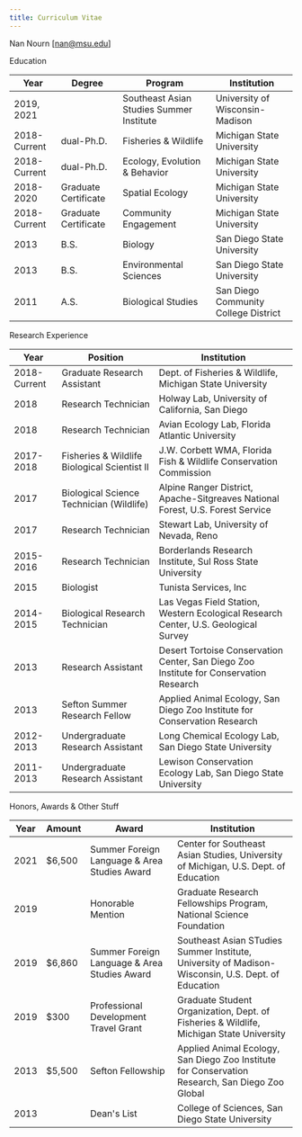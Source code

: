 ```yaml
---
title: Curriculum Vitae
---
```

Nan Nourn [[nan@msu.edu](mailto:nan@msu.edu)]
<div class="f4">
Education
</div>
<div class="pa0">
  <div class="overflow-auto">
    <table class="f7 w-100 mw-100 center" cellspacing="0">
      <thead>
        <tr class="stripe-dark">
          <th class="fw6 tl pa3">Year</th>
          <th class="fw6 tl pa3">Degree</th>
          <th class="fw6 tl pa3">Program</th>
          <th class="fw6 tl pa3">Institution</th>
        </tr>
      </thead>
      <tbody class="lh-copy">
        <tr class="stripe-dark">
          <td class="pa3 bg-washed-green">2019, 2021</td>
          <td class="pa3 bg-washed-green"></td>
          <td class="pa3 bg-washed-green">Southeast Asian Studies Summer Institute</td>
          <td class="pa3 bg-washed-green">University of Wisconsin-Madison</td>
        </tr>
        <tr class="stripe-dark">
          <td class="pa3 bg-washed-green">2018-Current</td>
          <td class="pa3 bg-washed-green">dual-Ph.D.</td>
          <td class="pa3 bg-washed-green">Fisheries & Wildlife</td>
          <td class="pa3 bg-washed-green">Michigan State University</td>
        </tr>
        <tr class="stripe-dark">
          <td class="pa3 bg-washed-green">2018-Current</td>
          <td class="pa3 bg-washed-green">dual-Ph.D.</td>
          <td class="pa3 bg-washed-green">Ecology, Evolution & Behavior</td>
          <td class="pa3 bg-washed-green">Michigan State University</td>
        </tr>
        <tr class="stripe-dark">
          <td class="pa3 bg-washed-green">2018-2020</td>
          <td class="pa3 bg-washed-green">Graduate Certificate</td>
          <td class="pa3 bg-washed-green">Spatial Ecology</td>
          <td class="pa3 bg-washed-green">Michigan State University</td>
        </tr>
             <tr class="stripe-dark">
          <td class="pa3 bg-washed-green">2018-Current</td>
          <td class="pa3 bg-washed-green">Graduate Certificate</td>
          <td class="pa3 bg-washed-green">Community Engagement</td>
          <td class="pa3 bg-washed-green">Michigan State University</td>
        </tr>
        <tr class="stripe-dark">
          <td class="pa3 bg-washed-green">2013</td>
          <td class="pa3 bg-washed-green">B.S.</td>
          <td class="pa3 bg-washed-green">Biology</td>
          <td class="pa3 bg-washed-green">San Diego State University</td>
        </tr>
        <tr class="stripe-dark">
          <td class="pa3 bg-washed-green">2013</td>
          <td class="pa3 bg-washed-green">B.S.</td>
          <td class="pa3 bg-washed-green">Environmental Sciences</td>
          <td class="pa3 bg-washed-green">San Diego State University</td>
        </tr>
        <tr class="stripe-dark">
          <td class="pa3 bg-washed-green">2011</td>
          <td class="pa3 bg-washed-green">A.S.</td>
          <td class="pa3 bg-washed-green">Biological Studies</td>
          <td class="pa3 bg-washed-green">San Diego Community College District</td>
      </tbody>
    </table>
  </div>
<div class="f4">
Research Experience
</div>
<div class="pa0">
  <div class="overflow-auto">
    <table class="f7 w-100 mw-100 center" cellspacing="0">
      <thead>
        <tr class="stripe-dark">
          <th class="fw6 tl pa3">Year</th>
          <th class="fw6 tl pa3">Position</th>
          <th class="fw6 tl pa3">Institution</th>
        </tr>
      </thead>
      <tbody class="lh-copy">
        <tr class="stripe-dark">
          <td class="pa3 bg-washed-green">2018-Current</td>
          <td class="pa3 bg-washed-green">Graduate Research Assistant</td>
          <td class="pa3 bg-washed-green">Dept. of Fisheries & Wildlife, Michigan State University</td>
          </tr>
        <tr class="stripe-dark">
          <td class="pa3 bg-washed-green">2018</td>
          <td class="pa3 bg-washed-green">Research Technician</td>
          <td class="pa3 bg-washed-green">Holway Lab, University of California, San Diego</td>
          </tr>
        <tr class="stripe-dark">
          <td class="pa3 bg-washed-green">2018</td>
          <td class="pa3 bg-washed-green">Research Technician</td>
          <td class="pa3 bg-washed-green">Avian Ecology Lab, Florida Atlantic University</td>
          </tr>
        <tr class="stripe-dark">
          <td class="pa3 bg-washed-green">2017-2018</td>
          <td class="pa3 bg-washed-green">Fisheries & Wildlife Biological Scientist II</td>
          <td class="pa3 bg-washed-green">J.W. Corbett WMA, Florida Fish & Wildlife Conservation Commission</td>
          </tr>
        <tr class="stripe-dark">
          <td class="pa3 bg-washed-green">2017</td>
          <td class="pa3 bg-washed-green">Biological Science Technician (Wildlife)</td>
          <td class="pa3 bg-washed-green">Alpine Ranger District, Apache-Sitgreaves National Forest, U.S. Forest Service</td>
          </tr>
        <tr class="stripe-dark">
          <td class="pa3 bg-washed-green">2017</td>
          <td class="pa3 bg-washed-green">Research Technician</td>
          <td class="pa3 bg-washed-green">Stewart Lab, University of Nevada, Reno</td>
          </tr>
        <tr class="stripe-dark">
          <td class="pa3 bg-washed-green">2015-2016</td>
          <td class="pa3 bg-washed-green">Research Technician</td>
          <td class="pa3 bg-washed-green">Borderlands Research Institute, Sul Ross State University</td>
          </tr>
        <tr class="stripe-dark">
          <td class="pa3 bg-washed-green">2015</td>
          <td class="pa3 bg-washed-green">Biologist</td>
          <td class="pa3 bg-washed-green">Tunista Services, Inc</td>
          </tr>
        <tr class="stripe-dark">
          <td class="pa3 bg-washed-green">2014-2015</td>
          <td class="pa3 bg-washed-green">Biological Research Technician</td>
          <td class="pa3 bg-washed-green">Las Vegas Field Station, Western Ecological Research Center, U.S. Geological Survey</td>
          </tr>
        <tr class="stripe-dark">
          <td class="pa3 bg-washed-green">2013</td>
          <td class="pa3 bg-washed-green">Research Assistant</td>
          <td class="pa3 bg-washed-green">Desert Tortoise Conservation Center, San Diego Zoo Institute for Conservation Research</td>
          </tr>
        <tr class="stripe-dark">
          <td class="pa3 bg-washed-green">2013</td>
          <td class="pa3 bg-washed-green">Sefton Summer Research Fellow</td>
          <td class="pa3 bg-washed-green">Applied Animal Ecology, San Diego Zoo Institute for Conservation Research</td>
          </tr>
        <tr class="stripe-dark">
          <td class="pa3 bg-washed-green">2012-2013</td>
          <td class="pa3 bg-washed-green">Undergraduate Research Assistant</td>
          <td class="pa3 bg-washed-green">Long Chemical Ecology Lab, San Diego State University</td>
          </tr>
        <tr class="stripe-dark">
          <td class="pa3 bg-washed-green">2011-2013</td>
          <td class="pa3 bg-washed-green">Undergraduate Research Assistant</td>
          <td class="pa3 bg-washed-green">Lewison Conservation Ecology Lab, San Diego State University</td>
          </tr>
</table>

<div class="f4">
Honors, Awards & Other Stuff
</div>
<div class="pa0">
  <div class="overflow-auto">
    <table class="f7 w-100 mw-100 center" cellspacing="0">
      <thead>
        <tr class="stripe-dark">
          <th class="fw6 tl pa3">Year</th>
          <th class="fw6 tl pa3">Amount</th>
          <th class="fw6 tl pa3">Award</th>
          <th class="fw6 tl pa3">Institution</th>
        </tr>
      </thead>
      <tbody class="lh-copy">
        <tr class="stripe-dark">
          <td class="pa3 bg-washed-green">2021</td>
          <td class="pa3 bg-washed-green">$6,500</td>
          <td class="pa3 bg-washed-green">Summer Foreign Language & Area Studies Award</td>
          <td class="pa3 bg-washed-green">Center for Southeast Asian Studies, University of Michigan, U.S. Dept. of Education</td>
          </tr>
          <tr class="stripe-dark">
          <td class="pa3 bg-washed-green">2019</td>
          <td class="pa3 bg-washed-green"> </td>
          <td class="pa3 bg-washed-green">Honorable Mention</td>
          <td class="pa3 bg-washed-green">Graduate Research Fellowships Program, National Science Foundation</td>
          </tr>
            <tr class="stripe-dark">
          <td class="pa3 bg-washed-green">2019</td>
          <td class="pa3 bg-washed-green">$6,860</td>
          <td class="pa3 bg-washed-green">Summer Foreign Language & Area Studies Award</td>
          <td class="pa3 bg-washed-green">Southeast Asian STudies Summer Institute, University of Madison-Wisconsin, U.S. Dept. of Education</td>
           <tr class="stripe-dark">
          <td class="pa3 bg-washed-green">2019</td>
          <td class="pa3 bg-washed-green">$300</td>
          <td class="pa3 bg-washed-green">Professional Development Travel Grant</td>
          <td class="pa3 bg-washed-green">Graduate Student Organization, Dept. of Fisheries & Wildlife, Michigan State University</td>
          </tr>
           <tr class="stripe-dark">
          <td class="pa3 bg-washed-green">2013</td>
          <td class="pa3 bg-washed-green">$5,500</td>
          <td class="pa3 bg-washed-green">Sefton Fellowship</td>
          <td class="pa3 bg-washed-green">Applied Animal Ecology, San Diego Zoo Institute for Conservation Research, San Diego Zoo Global</td>
          </tr>
            <tr class="stripe-dark">
          <td class="pa3 bg-washed-green">2013</td>
          <td class="pa3 bg-washed-green"> </td>
          <td class="pa3 bg-washed-green">Dean's List</td>
          <td class="pa3 bg-washed-green">College of Sciences, San Diego State University</td>
          </tr>
        </table>
</div>


